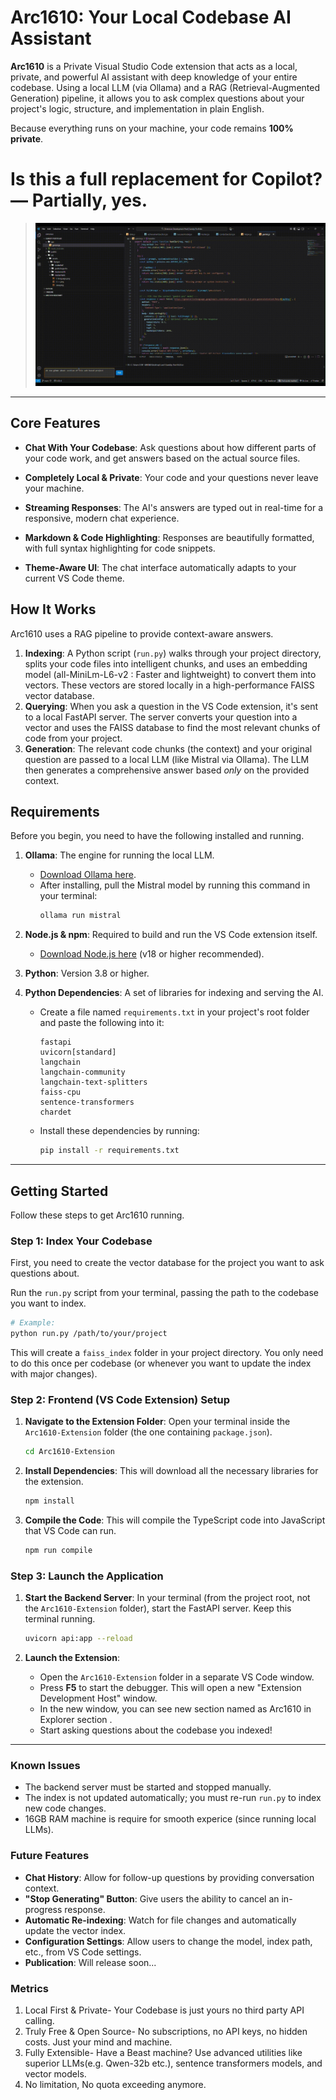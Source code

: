

# Arc1610: Your Local Codebase AI Assistant

**Arc1610** is a Private Visual Studio Code extension that acts as a local, private, and powerful AI assistant with deep knowledge of your entire codebase. Using a local LLM (via Ollama) and a RAG (Retrieval-Augmented Generation) pipeline, it allows you to ask complex questions about your project's logic, structure, and implementation in plain English.

Because everything runs on your machine, your code remains **100% private**.

# Is this a full replacement for Copilot? — Partially, yes.


> ![Demo of Arc1610 in action](Arc1610-Extension/media/Working.gif)


---

##  Core Features

*   **Chat With Your Codebase**: Ask questions about how different parts of your code work, and get answers based on the actual source files.
*   **Completely Local & Private**: Your code and your questions never leave your machine.
*   **Streaming Responses**: The AI's answers are typed out in real-time for a responsive, modern chat experience.
*   **Markdown & Code Highlighting**: Responses are beautifully formatted, with full syntax highlighting for code snippets.

*   **Theme-Aware UI**: The chat interface automatically adapts to your current VS Code theme.

##  How It Works

Arc1610 uses a RAG pipeline to provide context-aware answers.

1.  **Indexing**: A Python script (`run.py`) walks through your project directory, splits your code files into intelligent chunks, and uses an embedding model (all-MiniLm-L6-v2 : Faster and lightweight) to convert them into vectors. These vectors are stored locally in a high-performance FAISS vector database. 
2.  **Querying**: When you ask a question in the VS Code extension, it's sent to a local FastAPI server. The server converts your question into a vector and uses the FAISS database to find the most relevant chunks of code from your project.
3.  **Generation**: The relevant code chunks (the context) and your original question are passed to a local LLM (like Mistral via Ollama). The LLM then generates a comprehensive answer based *only* on the provided context.

##  Requirements

Before you begin, you need to have the following installed and running.

1.  **Ollama**: The engine for running the local LLM.
    *   [Download Ollama here](https://ollama.com/).
    *   After installing, pull the Mistral model by running this command in your terminal:
        ```bash
        ollama run mistral
        ```

2.  **Node.js & npm**: Required to build and run the VS Code extension itself.
    -   [Download Node.js here](https://nodejs.org/) (v18 or higher recommended).        

3.  **Python**: Version 3.8 or higher.

4.  **Python Dependencies**: A set of libraries for indexing and serving the AI.
    *   Create a file named `requirements.txt` in your project's root folder and paste the following into it:
        ```
        fastapi
        uvicorn[standard]
        langchain
        langchain-community
        langchain-text-splitters
        faiss-cpu
        sentence-transformers
        chardet
        ```
    *   Install these dependencies by running:
        ```bash
        pip install -r requirements.txt
        ```

---

##  Getting Started

Follow these steps to get Arc1610 running.

### Step 1: Index Your Codebase

First, you need to create the vector database for the project you want to ask questions about.

Run the `run.py` script from your terminal, passing the path to the codebase you want to index.

```bash
# Example:
python run.py /path/to/your/project
```
This will create a `faiss_index` folder in your project directory. You only need to do this once per codebase (or whenever you want to update the index with major changes).

### Step 2: Frontend (VS Code Extension) Setup



1.  **Navigate to the Extension Folder**: Open your terminal inside the `Arc1610-Extension` folder (the one containing `package.json`).
    ```bash
    cd Arc1610-Extension
    ```
2.  **Install Dependencies**: This will download all the necessary libraries for the extension.
    ```bash
    npm install
    ```
3.  **Compile the Code**: This will compile the TypeScript code into JavaScript that VS Code can run.
    ```bash
    npm run compile
    ```
### Step 3: Launch the Application



1.  **Start the Backend Server**: In your terminal (from the project root, not the `Arc1610-Extension` folder), start the FastAPI server. Keep this terminal running.
    ```bash
    uvicorn api:app --reload
    ```

2.  **Launch the Extension**:
    -   Open the `Arc1610-Extension`  folder in a separate VS Code window.
    -   Press **F5** to start the debugger. This will open a new "Extension Development Host" window.
    -   In the new window, you can see new section named as Arc1610 in Explorer section .
    -   Start asking questions about the codebase you indexed!

---



### Known Issues
*   The backend server must be started and stopped manually.
*   The index is not updated automatically; you must re-run `run.py` to index new code changes.
*   16GB RAM machine is require for smooth experice (since running local LLMs).

### Future Features

*    **Chat History**: Allow for follow-up questions by providing conversation context.
*    **"Stop Generating" Button**: Give users the ability to cancel an in-progress response.
*    **Automatic Re-indexing**: Watch for file changes and automatically update the vector index.
*   **Configuration Settings**: Allow users to change the model, index path, etc., from VS Code settings.
*   **Publication**: Will release soon...

### Metrics
1.  Local First & Private- Your Codebase is just yours no third party API calling.
2.  Truly Free & Open Source- No subscriptions, no API keys, no hidden costs. Just your mind and machine.
3.  Fully Extensible- Have a Beast machine? Use advanced utilities like superior LLMs(e.g. Qwen-32b etc.), sentence transformers models, and vector models.
4. No limitation, No quota exceeding anymore.



